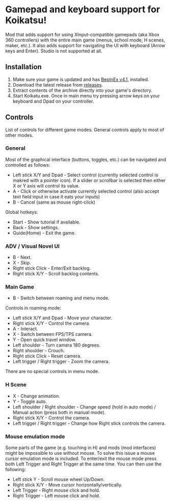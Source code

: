 # Gamepad and keyboard support for Koikatsu!
Mod that adds support for using XInput-compatible gamepads (aka Xbox 360 controllers) with the entire main game (menus, school mode, H scenes, maker, etc.). It also adds support for navigating the UI with keyboard (Arrow keys and Enter). Studio is not supported at all.

## Installation
1. Make sure your game is updated and has [BepInEx v4.1](https://github.com/BepInEx/BepInEx), installed.
2. Download the latest release from [releases](https://github.com/ManlyMarco/KK_GamepadSupport/releases).
3. Extract contents of the archive directly into your game's directory.
4. Start Koikatu.exe. Once in main menu try pressing arrow keys on your keyboard and Dpad on your controller.

## Controls
List of controls for different game modes. General controls apply to most of other modes.

### General
Most of the graphical interface (buttons, toggles, etc.) can be navigated and controlled as follows:
- Left stick X/Y and Dpad - Select control (currently selected control is makred with a pointer icon). If a slider or scrollbar is selected then either X or Y axis will control its value. 
- A - Click or otherwise activate currently selected control (also accept text field input in case it eats your inputs)
- B - Cancel (same as mouse right-click)

Global hotkeys:
- Start - Show tutorial if available.
- Back - Show settings.
- Guide(Home) - Exit the game.

### ADV / Visual Novel UI
- B - Next.
- X - Skip.
- Right stick Click - Enter/Exit backlog.
- Right stick X/Y - Scroll backlog contents.

### Main Game
- B - Switch between roaming and menu mode.

Controls in roaming mode:
- Left stick X/Y and Dpad - Move your character.
- Right stick X/Y - Control the camera.
- A - Interact.
- X - Switch between FPS/TPS camera.
- Y - Open quick travel window.
- Left shoulder - Turn camera 180 degrees.
- Right shoulder - Crouch.
- Right stick Click - Reset camera.
- Left trigger / Right trigger - Zoom the camera.

There are no special controls in menu mode.

### H Scene
- X - Change animation.
- Y - Toggle auto.
- Left shoulder / Right shoulder - Change speed (hold in auto mode) / Manual action (press both in manual mode).
- Right stick X/Y - Control the camera.
- Left trigger / Right trigger - Change how Right stick controls the camera.

### Mouse emulation mode
Some parts of the game (e.g. touching in H) and mods (mod interfaces) might be impossible to use without mouse. To solve this issue a mouse cursor emulation mode is included. To enter/exit the mouse mode press both Left Trigger and Right Trigger at the same time. You can then use the following:
- Left stick Y - Scroll mouse wheel Up/Down.
- Right stick X/Y - Move cursor horizontally/vertically.
- Left Trigger - Right mouse click and hold.
- Right Trigger - Left mouse click and hold.
